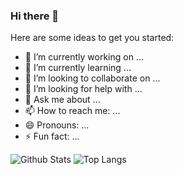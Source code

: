 ### Hi there 👋

Here are some ideas to get you started:

- 🔭 I’m currently working on ...
- 🌱 I’m currently learning ...
- 👯 I’m looking to collaborate on ...
- 🤔 I’m looking for help with ...
- 💬 Ask me about ...
- 📫 How to reach me: ...
- 😄 Pronouns: ...
- ⚡ Fun fact: ...

![Github Stats](https://github-readme-stats.vercel.app/api?username=JulioGoes&count_private=true&show_icons=true&include_all_commits=true)
![Top Langs](https://github-readme-stats.vercel.app/api/top-langs/?username=JulioGoes&hide=TeX&layout=compact)
